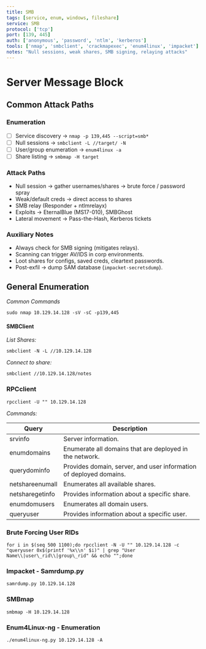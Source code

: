 ```yaml
---
title: SMB
tags: [service, enum, windows, fileshare]
service: SMB
protocol: ['tcp']
port: [139, 445]
auth: ['anonymous', 'password', 'ntlm', 'kerberos']
tools: ['nmap', 'smbclient', 'crackmapexec', 'enum4linux', 'impacket']
notes: "Null sessions, weak shares, SMB signing, relaying attacks"
---
```


# Server Message Block

## Common Attack Paths

### Enumeration
- [ ] Service discovery → `nmap -p 139,445 --script=smb*`
- [ ] Null sessions → `smbclient -L //target/ -N`
- [ ] User/group enumeration → `enum4linux -a`
- [ ] Share listing → `smbmap -H target`

### Attack Paths
- Null session → gather usernames/shares → brute force / password spray
- Weak/default creds → direct access to shares
- SMB relay (Responder + ntlmrelayx)
- Exploits → EternalBlue (MS17-010), SMBGhost
- Lateral movement → Pass-the-Hash, Kerberos tickets

### Auxiliary Notes
- Always check for SMB signing (mitigates relays).
- Scanning can trigger AV/IDS in corp environments.
- Loot shares for configs, saved creds, cleartext passwords.
- Post-exfil → dump SAM database (`impacket-secretsdump`).



## General Enumeration

*Common Commands*

`sudo nmap 10.129.14.128 -sV -sC -p139,445`

#### SMBClient

*List Shares:*

`smbclient -N -L //10.129.14.128`

*Connect to share:*

`smbclient //10.129.14.128/notes`

### RPCclient

`rpcclient -U "" 10.129.14.128`

*Commands:*

| Query | Description |
| --- |  --- |
| srvinfo | Server information. |
| enumdomains | Enumerate all domains that are deployed in the network. |
| querydominfo | Provides domain, server, and user information of deployed domains. |
| netshareenumall | Enumerates all available shares. |
| netsharegetinfo <share> | Provides information about a specific share. |
| enumdomusers | Enumerates all domain users. |
| queryuser <RID> | Provides information about a specific user. |

### Brute Forcing User RIDs

`
for i in $(seq 500 1100);do rpcclient -N -U "" 10.129.14.128 -c "queryuser 0x$(printf '%x\\n' $i)" | grep "User Name\\|user\_rid\\|group\_rid" && echo "";done
`

### Impacket - Samrdump.py

`
samrdump.py 10.129.14.128
`

### SMBmap

`smbmap -H 10.129.14.128`

### Enum4Linux-ng - Enumeration

`./enum4linux-ng.py 10.129.14.128 -A`